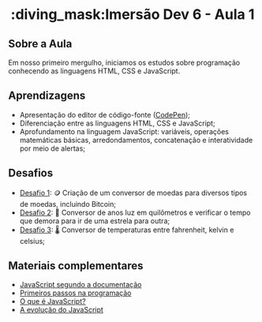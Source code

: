 <h1 align="center">:diving_mask:Imersão Dev 6 - Aula 1</h1>


## **Sobre a Aula**
Em nosso primeiro mergulho, iniciamos os estudos sobre programação conhecendo as linguagens HTML, CSS e JavaScript.

## **Aprendizagens** 
* Apresentação do editor de código-fonte ([CodePen](http://codepen.io/));
* Diferenciação entre as linguagens HTML, CSS  e JavaScript;
* Aprofundamento na linguagem JavaScript: variáveis, operações matemáticas básicas, arredondamentos, concatenação e interatividade por meio de alertas;

## **Desafios**

* [Desafio 1](https://github.com/RodrigoHarder/Imersao_Dev_6/tree/aula_1/aula_1/conversor_de_moedas): :coin: Criação de um conversor de moedas para diversos tipos de moedas, incluindo Bitcoin;
* [Desafio 2](https://github.com/RodrigoHarder/Imersao_Dev_6/tree/aula_1/aula_1/distancias_estelares): :rocket: Conversor de anos luz em quilômetros e verificar o tempo que demora para ir de uma estrela para outra;
* [Desafio 3](https://github.com/RodrigoHarder/Imersao_Dev_6/tree/aula_1/aula_1/conversor_de_temperaturas): :thermometer: Conversor de temperaturas entre fahrenheit, kelvin e celsius;

## **Materiais complementares**

* [JavaScript segundo a documentação](https://developer.mozilla.org/pt-BR/docs/Web/JavaScript)
* [Primeiros passos na programação](https://www.hipsters.tech/primeiros-passos-na-programacao-a-imersao-dev-hipsters-ponto-tech-243/)
* [O que é JavaScript?](https://www.youtube.com/watch?v=NaVSbnnV75Q)
* [A evolução do JavaScript](https://www.youtube.com/watch?v=Bmw_6oOvO3s)
